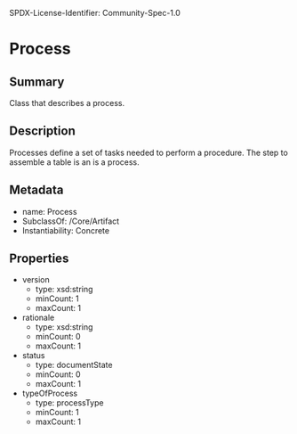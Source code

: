 SPDX-License-Identifier: Community-Spec-1.0

# Process

## Summary

Class that describes a process.

## Description

Processes define a set of tasks needed to perform a procedure. The step to assemble a table is an is a process.

## Metadata

- name: Process
- SubclassOf: /Core/Artifact
- Instantiability: Concrete

## Properties

- version
  - type: xsd:string
  - minCount: 1
  - maxCount: 1
- rationale 
  - type: xsd:string
  - minCount: 0
  - maxCount: 1
- status
  - type: documentState
  - minCount: 0
  - maxCount: 1
- typeOfProcess
  - type: processType
  - minCount: 1
  - maxCount: 1
